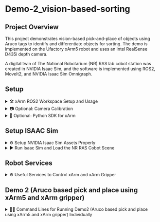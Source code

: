 # Demo-2_vision-based-sorting

## Project Overview

This project demonstrates vision-based pick-and-place of objects using Aruco tags to identify and differentiate objects for sorting. The demo is implemented on the Ufactory xArm5 robot and uses an Intel RealSense D435i depth camera.

A digital twin of The National Robotarium (NR) RAS lab cobot station was created in NVIDIA Isaac Sim, and the software is implemented using ROS2, MoveIt2, and NVIDIA Isaac Sim Omnigraph.

## Setup


<details>
<summary id="xarm-ros2-workspace-setup-and-usage">🛠️ xArm ROS2 Workspace Setup and Usage</summary>

This repository provides instructions to set up a ROS2 workspace for the xArm manipulator, including optional camera calibration, MoveIt2 tutorials, and the xArm Python SDK. It also documents useful ROS2 services to control the robot, gripper, and linear motor.

**Prerequisites**

- ROS2 (e.g., Humble Hawksbill) installed and sourced.
- `git`, `colcon`, `vcs`, and ROS2 dependencies (`rosdep`).
- Appropriate permissions to install packages (`sudo` access).


### 🔧 Create Workspace

```bash
# Skip this step if you already have a target workspace
cd ~
mkdir -p dev_ws/src
cd ~/dev_ws/src
```

### 📂 Clone Repositories

```bash
# Change the branch as required
git clone https://github.com/rahul-theroboticist/Demo-2_vision-based-sorting.git --branch small
```


### ⚙️ Build Workspace

```bash
cd ~/dev_ws
sudo apt update
rosdep install -r --from-paths src --ignore-src --rosdistro $ROS_DISTRO -y
colcon build --mixin release
```

</details>

<details>
<summary id="optional-camera-calibration">📷 Optional: Camera Calibration</summary>

If you need camera calibration and MoveIt2 tutorials, run:

```bash
cd ~/dev_ws/src
# Clone MoveIt2 tutorials for Humble
git clone https://github.com/ros-planning/moveit2_tutorials --branch humble
# Clone calibration package
git clone git@github.com:adipdas11/moveit2_calibration.git

# Import repositories
vcs import < moveit2_tutorials/moveit2_tutorials.repos

# Install dependencies and rebuild
cd ~/dev_ws
rosdep install -r --from-paths src --ignore-src --rosdistro $ROS_DISTRO -y
colcon build --mixin release
```

</details>

<details>
<summary id="optional-python-sdk-for-xarm">🐍 Optional: Python SDK for xArm</summary>

To control the xArm via Python:

```bash
cd ~/dev_ws/src
git clone https://github.com/xArm-Developer/xArm-Python-SDK.git
cd xArm-Python-SDK
python3 setup.py install
pip3 install xarm-python-sdk
```
</details>



## Setup ISAAC Sim

<details>
<summary id="setup-isaacsim-assets">⚙️ Setup NVIDIA Isaac Sim Assets Properly</summary>

### Prerequisites

Make sure you have NVIDIA Isaac Sim 4.5.0 installed and sourced in your environment. Then, install necessary tools and dependencies if any.

All three packs of Isaac Sim Assets latest release can be found here: https://docs.isaacsim.omniverse.nvidia.com/latest/installation/download.html#isaac-sim-latest-release

```bash
# Download all three packs of Isaac Sim Assets and then unzip packages to a folder.
mkdir ~/isaacsim_assets
cd ~/Downloads
unzip "isaac-sim-assets-1@4.5.0-rc.36+release.19112.f59b3005.zip" -d ~/isaacsim_assets
unzip "isaac-sim-assets-2@4.5.0-rc.36+release.19112.f59b3005.zip" -d ~/isaacsim_assets
unzip "isaac-sim-assets-3@4.5.0-rc.36+release.19112.f59b3005.zip" -d ~/isaacsim_assets

# Edit the isaacsim.exp.base.kit file:
[settings]
persistent.isaac.asset_root.default = "/home/<username>/isaacsim_assets/Assets/Isaac/4.5"
exts."isaacsim.asset.browser".folders = [
  "/home/<username>/isaacsim_assets/Assets/Isaac/4.5/Isaac/Robots",
  "/home/<username>/isaacsim_assets/Assets/Isaac/4.5/Isaac/People",
  "/home/<username>/isaacsim_assets/Assets/Isaac/4.5/Isaac/IsaacLab",
  "/home/<username>/isaacsim_assets/Assets/Isaac/4.5/Isaac/Props",
  "/home/<username>/isaacsim_assets/Assets/Isaac/4.5/Isaac/Environments",
  "/home/<username>/isaacsim_assets/Assets/Isaac/4.5/Isaac/Materials",
  "/home/<username>/isaacsim_assets/Assets/Isaac/4.5/Isaac/Samples",
  "/home/<username>/isaacsim_assets/Assets/Isaac/4.5/Isaac/Sensors",
  "/home/<username>/isaacsim_assets/Assets/Isaac/4.5/Isaac/Projects",
]

# Run Isaac Sim with local assets:
./isaac-sim.sh --/persistent/isaac/asset_root/default="/home/<username>/isaacsim_assets/Assets/Isaac/4.5"
```

</details>

<details>
<summary id="run-isaacsim-scene">▶️ Run Isaac Sim and Load the NR RAS Cobot Scene</summary>

```bash
# Launch Isaac Sim
cd ~/isaacsim
./isaac-sim.sh
```

Once Isaac Sim is loaded, open the Assets browser, navigate to your projects folder, and load:

```
isaac_assets/models/Assembly_Models/ufrobots_RAS_Scene/ufrobots_RAS_Scene.usd
```

</details>

## Robot Services

<details>
<summary id="useful-services">⚙️ Useful Services to Control xArm and xArm Gripper</summary>

Below are the primary ROS2 services for controlling the xArm manipulator and its peripherals.

**Pose Planning**

- **Service:** `/xarm_pose_plan`
- **Type:** `xarm_msgs/srv/PlanPose`
- **Request Format:**
  ```ros
  geometry_msgs/Pose target
  ---
  bool success
  ```
- **Example:**
  ```bash
  ros2 service call /xarm_pose_plan xarm_msgs/srv/PlanPose "{target:
       {position:   {x: 0.3,   y: -0.1,  z: 0.2},
        orientation:{x: 1.0,   y:  0.0,  z: 0.0,  w: 0.0}
       }
     }"
  ```

**Execute Plan**

- **Service:** `/xarm_exec_plan`
- **Type:** `xarm_msgs/srv/PlanExec`
- **Request Format:**
  ```ros
  bool wait
  ---
  bool success
  ```
- **Example:**
  ```bash
  ros2 service call /xarm_exec_plan xarm_msgs/srv/PlanExec "{wait: true}"
  ```

**Gripper Joint Planning**

- **Service:** `/xarm_gripper_joint_plan`
- **Type:** `xarm_msgs/srv/PlanJoint`
- **Request Format:**
  ```ros
  float64[] target
  ---
  bool success
  ```
- **Examples:**
  - **Close Gripper**
    ```bash
    ros2 service call /xarm_gripper_joint_plan xarm_msgs/srv/PlanJoint "{ target: [0.85, 0.85, 0.85, 0.85, 0.85, 0.85] }"
    ```
  - **Open Gripper**
    ```bash
    ros2 service call /xarm_gripper_joint_plan xarm_msgs/srv/PlanJoint "{ target: [0.0, 0.0, 0.0, 0.0, 0.0, 0.0] }"
    ```

**Gripper Execution**

- **Service:** `/xarm_gripper_exec_plan`
- **Type:** `xarm_msgs/srv/PlanExec`
- **Request Format:**
  ```ros
  bool wait
  ---
  bool success
  ```
- **Example:**
  ```bash
  ros2 service call /xarm_gripper_exec_plan xarm_msgs/srv/PlanExec "{wait: true}"
  ```

**Linear Motor Control**

- **Service:** `/move_linear_motor`
- **Type:** `ufactory_linear_motor_description/srv/MoveLinearMotor`
- **Request Format:**
  ```ros
  float64 target_position_m
  ---
  bool success
  string message
  ```
- **Example (move to 0.7 m):**
  ```bash
  ros2 service call /move_linear_motor ufactory_linear_motor_description/srv/MoveLinearMotor "{target_position_m: 0.7}"
  ```

</details>

## Demo 2 (Aruco based pick and place using xArm5 and xArm gripper) 

<details>
<summary id="command-lines-for-running-them-individually">🏃‍♂️ Command Lines for Running Demo2 (Aruco based pick and place using xArm5 and xArm gripper) Individually</summary>

```bash
ros2 launch realsense2_camera rs_launch.py depth_module.depth_profile:=1280x720x30 pointcloud.enable:=true

ros2 run xarm5_vision_pick_place aruco_cube_detection.py --ros-args -p mode:=real 

ros2 launch xarm_moveit_config xarm5_linear_moveit_realmove.launch.py  robot_ip:=192.168.1.239

ros2 run xarm5_vision_pick_place aruco_pick_place.py
```

</details>


